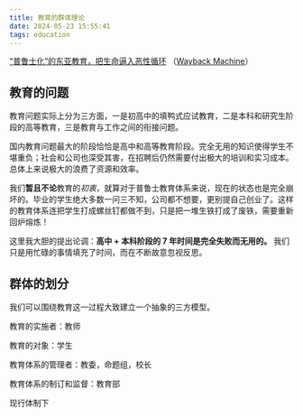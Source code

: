 ```yaml
---
title: 教育的群体理论
date: 2024-05-23 15:55:41
tags: education
---
```


[“普鲁士化”的东亚教育，把生命逼入恶性循环](http://www.21bcr.com/pulushihuadedongyajiaoyubashengmingbiruexingxunhuanwenhuazongheng/) （[Wayback Machine](https://web.archive.org/web/20230924203353/http://www.21bcr.com/pulushihuadedongyajiaoyubashengmingbiruexingxunhuanwenhuazongheng/)）

## 教育的问题

教育问题实际上分为三方面，一是初高中的填鸭式应试教育，二是本科和研究生阶段的高等教育，三是教育与工作之间的衔接问题。

国内教育问题最大的阶段恰恰是高中和高等教育阶段。完全无用的知识使得学生不堪重负；社会和公司也深受其害，在招聘后仍然需要付出极大的培训和实习成本。总体上来说极大的浪费了资源和效率。

我们**暂且不论**教育的*初衷*，就算对于普鲁士教育体系来说，现在的状态也是完全崩坏的。毕业的学生绝大多数一问三不知，公司都不想要，更别提自己创业了。这样的教育体系连把学生打成螺丝钉都做不到，只是把一堆生铁打成了废铁，需要重新回炉熔炼！

这里我大胆的提出论调：__高中 + 本科阶段的 7 年时间是完全失败而无用的。__ 我们只是用忙碌的事情填充了时间，而在不断故意忽视反思。

## 群体的划分

我们可以围绕教育这一过程大致建立一个抽象的三方模型。

教育的实施者：教师

教育的对象：学生

教育体系的管理者：教委，命题组，校长

教育体系的制订和监督：教育部

现行体制下